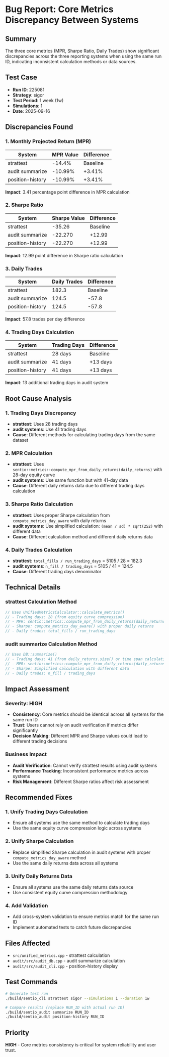 # Bug Report: Core Metrics Discrepancy Between Systems

## Summary
The three core metrics (MPR, Sharpe Ratio, Daily Trades) show significant discrepancies across the three reporting systems when using the same run ID, indicating inconsistent calculation methods or data sources.

## Test Case
- **Run ID**: 225081
- **Strategy**: sigor
- **Test Period**: 1 week (1w)
- **Simulations**: 1
- **Date**: 2025-09-16

## Discrepancies Found

### 1. Monthly Projected Return (MPR)
| System | MPR Value | Difference |
|--------|-----------|------------|
| strattest | -14.4% | Baseline |
| audit summarize | -10.99% | +3.41% |
| position-history | -10.99% | +3.41% |

**Impact**: 3.41 percentage point difference in MPR calculation

### 2. Sharpe Ratio
| System | Sharpe Value | Difference |
|--------|--------------|------------|
| strattest | -35.26 | Baseline |
| audit summarize | -22.270 | +12.99 |
| position-history | -22.270 | +12.99 |

**Impact**: 12.99 point difference in Sharpe ratio calculation

### 3. Daily Trades
| System | Daily Trades | Difference |
|--------|--------------|------------|
| strattest | 182.3 | Baseline |
| audit summarize | 124.5 | -57.8 |
| position-history | 124.5 | -57.8 |

**Impact**: 57.8 trades per day difference

### 4. Trading Days Calculation
| System | Trading Days | Difference |
|--------|--------------|------------|
| strattest | 28 days | Baseline |
| audit summarize | 41 days | +13 days |
| position-history | 41 days | +13 days |

**Impact**: 13 additional trading days in audit system

## Root Cause Analysis

### 1. Trading Days Discrepancy
- **strattest**: Uses 28 trading days
- **audit systems**: Use 41 trading days
- **Cause**: Different methods for calculating trading days from the same dataset

### 2. MPR Calculation
- **strattest**: Uses `sentio::metrics::compute_mpr_from_daily_returns(daily_returns)` with 28-day equity curve
- **audit systems**: Use same function but with 41-day data
- **Cause**: Different daily returns data due to different trading days calculation

### 3. Sharpe Ratio Calculation
- **strattest**: Uses proper Sharpe calculation from `compute_metrics_day_aware` with daily returns
- **audit systems**: Use simplified calculation: `(mean / sd) * sqrt(252)` with different data
- **Cause**: Different calculation method and different daily returns data

### 4. Daily Trades Calculation
- **strattest**: `total_fills / run_trading_days` = 5105 / 28 = 182.3
- **audit systems**: `n_fill / trading_days` = 5105 / 41 = 124.5
- **Cause**: Different trading days denominator

## Technical Details

### strattest Calculation Method
```cpp
// Uses UnifiedMetricsCalculator::calculate_metrics()
// - Trading days: 28 (from equity curve compression)
// - MPR: sentio::metrics::compute_mpr_from_daily_returns(daily_returns)
// - Sharpe: compute_metrics_day_aware() with proper daily returns
// - Daily trades: total_fills / run_trading_days
```

### audit summarize Calculation Method
```cpp
// Uses DB::summarize()
// - Trading days: 41 (from daily_returns.size() or time span calculation)
// - MPR: sentio::metrics::compute_mpr_from_daily_returns(daily_returns) with 41-day data
// - Sharpe: Simplified calculation with different data
// - Daily trades: n_fill / trading_days
```

## Impact Assessment

### Severity: HIGH
- **Consistency**: Core metrics should be identical across all systems for the same run ID
- **Trust**: Users cannot rely on audit verification if metrics differ significantly
- **Decision Making**: Different MPR and Sharpe values could lead to different trading decisions

### Business Impact
- **Audit Verification**: Cannot verify strattest results using audit systems
- **Performance Tracking**: Inconsistent performance metrics across systems
- **Risk Management**: Different Sharpe ratios affect risk assessment

## Recommended Fixes

### 1. Unify Trading Days Calculation
- Ensure all systems use the same method to calculate trading days
- Use the same equity curve compression logic across systems

### 2. Unify Sharpe Calculation
- Replace simplified Sharpe calculation in audit systems with proper `compute_metrics_day_aware` method
- Use the same daily returns data across all systems

### 3. Unify Daily Returns Data
- Ensure all systems use the same daily returns data source
- Use consistent equity curve compression methodology

### 4. Add Validation
- Add cross-system validation to ensure metrics match for the same run ID
- Implement automated tests to catch future discrepancies

## Files Affected
- `src/unified_metrics.cpp` - strattest calculation
- `audit/src/audit_db.cpp` - audit summarize calculation
- `audit/src/audit_cli.cpp` - position-history display

## Test Commands
```bash
# Generate test run
./build/sentio_cli strattest sigor --simulations 1 --duration 1w

# Compare results (replace RUN_ID with actual run ID)
./build/sentio_audit summarize RUN_ID
./build/sentio_audit position-history RUN_ID
```

## Priority
**HIGH** - Core metrics consistency is critical for system reliability and user trust.
